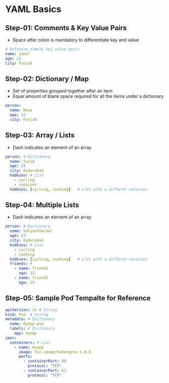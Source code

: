# YAML Basics

## Step-01: Comments & Key Value Pairs
- Space after colon is mandatory to differentiate key and value
```yml
# Defining simple key value pairs
name: jamal
age: 23
city: Punjab
```

## Step-02: Dictionary / Map
- Set of properties grouped together after an item
- Equal amount of blank space required for all the items under a dictionary
```yml
person:
  name: Mona
  age: 23
  city: Punjab
```

## Step-03: Array / Lists
- Dash indicates an element of an array
```yml
person: # Dictionary
  name: Sajid
  age: 23
  city: Hyderabad
  hobbies: # List  
    - cycling
    - cookines
  hobbies: [cycling, cooking]   # List with a differnt notation  
```  

## Step-04: Multiple Lists
- Dash indicates an element of an array
```yml
person: # Dictionary
  name: kalyanTeacher
  age: 23
  city: Hyderabad
  hobbies: # List  
    - cycling
    - cooking
  hobbies: [cycling, cooking]   # List with a differnt notation  
  friends: # 
    - name: friend1
      age: 22
    - name: friend2
      age: 25            
```  


## Step-05: Sample Pod Tempalte for Reference
```yml
apiVersion: v1 # String
kind: Pod  # String
metadata: # Dictionary
  name: myapp-pod
  labels: # Dictionary 
    app: myapp         
spec:
  containers: # List
    - name: myapp
      image: fun-image/kubenginx:1.0.0
      ports:
        - containerPort: 80
          protocol: "TCP"
        - containerPort: 81
          protocol: "TCP"
```





